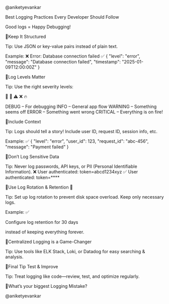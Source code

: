 @aniketyevankar

Best Logging
Practices Every
Developer
Should Follow

Good logs =
Happy
Debugging!

Keep It
Structured

Tip: Use JSON or key-value pairs
instead of plain text.

Example:
❌ Error: Database connection failed
✅ { "level": "error", "message":
"Database connection failed",
"timestamp": "2025-01-09T12:00:00Z" }

Log Levels
Matter

Tip: Use the right severity levels:

🔹
🔸
⚠
❌
🔥

 DEBUG – For debugging
 INFO – General app flow
 WARNING – Something seems off
 ERROR – Something went wrong
 CRITICAL – Everything is on fire!

Include
Context

Tip: Logs should tell a story! Include
user ID, request ID, session info, etc.

Example:
✅ { "level": "error", "user_id":
123, "request_id": "abc-456",
"message": "Payment failed" }

Don’t Log
Sensitive Data

Tip: Never log passwords, API keys, or PII
(Personal Identifiable Information).
❌ User authenticated: token=abcd1234xyz
✅ User authenticated: token=****

Use Log
Rotation &
Retention 🔄

Tip: Set up log rotation to prevent
disk space overload. Keep only
necessary logs.

Example:
✅

 Configure log retention for 30 days

instead of keeping everything
forever.

Centralized
Logging is a
Game-Changer

Tip: Use tools like ELK Stack, Loki, or
Datadog for easy searching &
analysis.

Final Tip
Test &
Improve

Tip: Treat logging like code—review,
test, and optimize regularly.

What’s your
biggest
Logging
Mistake?

@aniketyevankar



